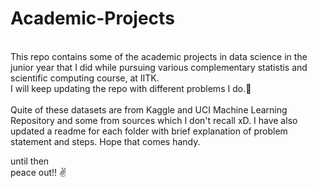 # Academic-Projects
<br>  This repo contains some of the academic projects in data science in the junior year that I did while pursuing various complementary statistis and scientific computing course, at IITK. 
<br>
I will keep updating the repo with different problems I do.👻 <br>
  <br> Quite of these datasets are from Kaggle and UCI Machine Learning Repository and some from sources which I don't recall xD.
I have also updated a readme for each folder with brief explanation of problem statement and steps. Hope that comes handy.

until then <br>
peace out!! ✌️
